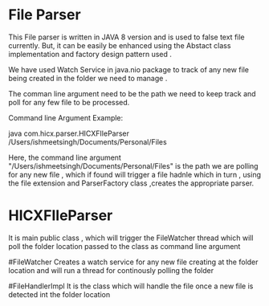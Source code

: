 
# File Parser

This File parser is written in JAVA 8 version and is used to false 
text file currently. But, it can be easily be enhanced using the 
Abstact class implementation and factory design pattern used .

We have used Watch Service in java.nio package to track of any new file 
being created in the folder we need to manage .

The comman line argument need to be the path we need to 
keep track and poll for any few file to be processed.


Command line Argument Example:


java com.hicx.parser.HICXFIleParser /Users/ishmeetsingh/Documents/Personal/Files

Here, the command line argument "/Users/ishmeetsingh/Documents/Personal/Files" is the path we
are polling for any new file , which if found will  trigger a file hadnle which 
in turn , using the file extension and ParserFactory class ,creates the appropriate 
parser.

# HICXFIleParser
It is main public class , which will trigger the FileWatcher thread which will poll the folder location passed to the class as command line argument

#FileWatcher
Creates a watch service for any new file creating at the folder location and will run a thread for continously polling the folder

#FileHandlerImpl
It is the class which will handle the file once a new file is detected int the folder location




